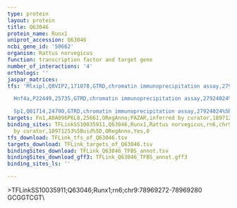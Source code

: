 ```yaml
---
type: protein
layout: protein
title: Q63046
protein_name: Runx1
uniprot_accession: Q63046
ncbi_gene_id: '50662'
organism: Rattus norvegicus
function: transcription factor and target gene
number_of_interactions: '4'
orthologs: ''
jaspar_matrices: 
tfs: 'Mlxipl,Q8VIP2,171078,GTRD,chromatin immunoprecipitation assay,27924024%5Buid%5D,No

  Hnf4a,P22449,25735,GTRD,chromatin immunoprecipitation assay,27924024%5Buid%5D,No

  Sp1,Q01714,24790,GTRD,chromatin immunoprecipitation assay,27924024%5Buid%5D,No'
targets: Fn1,A0A096P6L8,25661,ORegAnno;PAZAR,inferred by curator,18971253%5Buid%5D+OR+26578589%5Buid%5D,No
binding_sites: TFLinkSS10035911,Q63046,Runx1,Rattus norvegicus,rn6,chr9,78969272,78969280,-,rn6&position=chr9:78969272-78969280,inferred
  by curator,18971253%5Buid%5D,ORegAnno,Yes,0
tfs_download: TFLink_tfs_of_Q63046.tsv
targets_download: TFLink_targets_of_Q63046.tsv
bindingSites_download: TFLink_Q63046_TFBS_annot.tsv
bindingSites_download_gff3: TFLink_Q63046_TFBS_annot.gff3
binding_sites_ls: ''

---
```

\>TFLinkSS10035911;Q63046;Runx1;rn6;chr9:78969272-78969280\GCGGTCGT\
